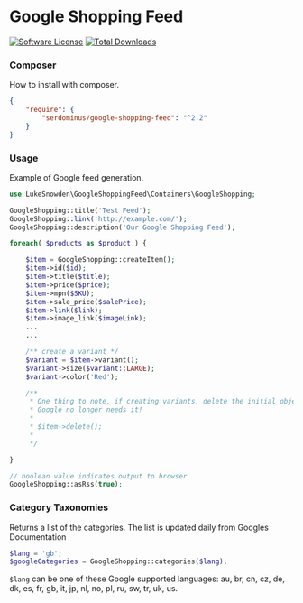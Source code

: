 
# Google Shopping Feed

[![Software License](https://img.shields.io/badge/license-MIT-brightgreen.svg?style=flat-square)](LICENSE.md)
[![Total Downloads](https://img.shields.io/packagist/dt/lukesnowden/google-shopping-feed.svg?style=flat-square)](https://packagist.org/packages/lukesnowden/google-shopping-feed)

### Composer
How to install with composer.

```json
{
    "require": {
        "serdominus/google-shopping-feed": "^2.2"
    }
}
```

### Usage
Example of Google feed generation.

```php
use LukeSnowden\GoogleShoppingFeed\Containers\GoogleShopping;

GoogleShopping::title('Test Feed');
GoogleShopping::link('http://example.com/');
GoogleShopping::description('Our Google Shopping Feed');

foreach( $products as $product ) {

	$item = GoogleShopping::createItem();
	$item->id($id);
	$item->title($title);
	$item->price($price);
	$item->mpn($SKU);
	$item->sale_price($salePrice);
	$item->link($link);
	$item->image_link($imageLink);
	...
	...

	/** create a variant */
	$variant = $item->variant();
	$variant->size($variant::LARGE);
	$variant->color('Red');

	/**
	 * One thing to note, if creating variants, delete the initial object after you've done,
	 * Google no longer needs it!
	 *
	 * $item->delete();
	 *
	 */

}

// boolean value indicates output to browser
GoogleShopping::asRss(true);

```

### Category Taxonomies

Returns a list of the categories. The list is updated daily from Googles Documentation

```php
$lang = 'gb';
$googleCategories = GoogleShopping::categories($lang);
```

`$lang` can be one of these Google supported languages: au, br, cn, cz, de, dk, es, fr, gb, it, jp, nl, no, pl, ru, sw, tr, uk, us.
